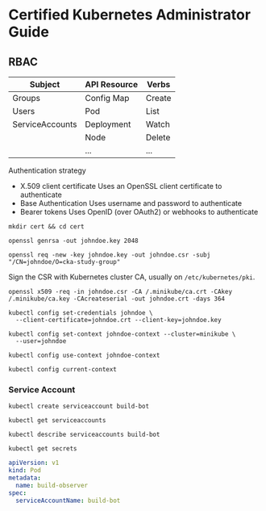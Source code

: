 # Certified Kubernetes Administrator Guide

## RBAC

| Subject         | API Resource | Verbs  |
| --------------- | ------------ | ------ |
| Groups          | Config Map   | Create |
| Users           | Pod          | List   |
| ServiceAccounts | Deployment   | Watch  |
|                 | Node         | Delete |
|                 | ...          | ...    |

Authentication strategy

- X.509 client certificate  Uses an OpenSSL client certificate to authenticate
- Base Authentication       Uses username and password to authenticate
- Bearer tokens             Uses OpenID (over OAuth2) or webhooks to authenticate

```
mkdir cert && cd cert
```

```
openssl genrsa -out johndoe.key 2048
```

```
openssl req -new -key johndoe.key -out johndoe.csr -subj "/CN=johndoe/O=cka-study-group"
```

Sign the CSR with Kubernetes cluster CA, usually on `/etc/kubernetes/pki`.
```
openssl x509 -req -in johndoe.csr -CA /.minikube/ca.crt -CAkey /.minikube/ca.key -CAcreateserial -out johndoe.crt -days 364
```


```
kubectl config set-credentials johndoe \
  --client-certificate=johndoe.crt --client-key=johndoe.key
```

```
kubectl config set-context johndoe-context --cluster=minikube \
  --user=johndoe
```

```
kubectl config use-context johndoe-context
```

```
kubectl config current-context
```


### Service Account

```
kubectl create serviceaccount build-bot
```

```
kubectl get serviceaccounts
```

```
kubectl describe serviceaccounts build-bot
```

```
kubectl get secrets
```

```yaml
apiVersion: v1
kind: Pod
metadata:
  name: build-observer
spec:
  serviceAccountName: build-bot
```